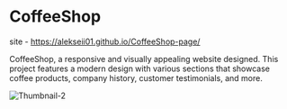 # CoffeeShop

site - https://alekseii01.github.io/CoffeeShop-page/

CoffeeShop, a responsive and visually appealing website designed. This project features a modern design with various sections that showcase coffee products, company history, customer testimonials, and more.

![Thumbnail-2](https://github.com/Alekseii01/CoffeeShop-page/assets/147060086/4320073c-c70b-43b9-9e2e-857346adf8c6)
